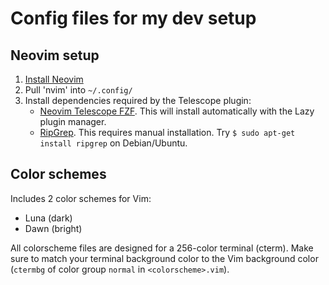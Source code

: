 # Config files for my dev setup


## Neovim setup

1. [Install Neovim](https://github.com/neovim/neovim)
2. Pull 'nvim' into `~/.config/`
3. Install dependencies required by the Telescope plugin:
   - [Neovim Telescope FZF](https://github.com/nvim-telescope/telescope-fzf-native.nvim).
     This will install automatically with the Lazy plugin manager.
   - [RipGrep](https://github.com/BurntSushi/ripgrep). This requires manual
     installation. Try `$ sudo apt-get install ripgrep` on Debian/Ubuntu.


## Color schemes

Includes 2 color schemes for Vim:
* Luna (dark)
* Dawn (bright)

All colorscheme files are designed for a 256-color terminal (cterm). Make sure
to match your terminal background color to the Vim background color (`ctermbg`
of color group `normal` in `<colorscheme>.vim`).


